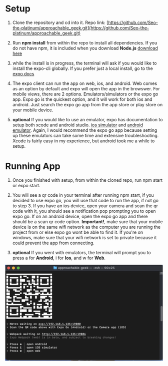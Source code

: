 # Setup

1. Clone the repository and cd into it. Repo link: [https://github.com/Seo-the-platinum/approachable_geek.git](https://github.com/Seo-the-platinum/approachable_geek.git)

2. Run **npm install** from within the repo to install all dependencies. If you do not have npm, it is included when you download **Node.js** [download here](https://nodejs.org/en/download/)

3. while the install is in progress, the terminal will ask if you would like to install the expo-cli
globally. If you prefer just a local install, go to the [expo docs](https://docs.expo.dev/get-started/installation/)

4. The expo client can run the app on web, ios, and android. Web comes as an option by default and expo will open
the app in the browswer. For mobile views, there are 2 options. Emulators/simulators or the expo go app. Expo go 
is the quickest option, and it will work for both ios and android. Just search the expo go app from the app store or play
store on your mobile device. 

5. **optional** If you would like to use an emulator, expo has documentation to setup both xcode and android studio. [ios simulator](https://docs.expo.dev/workflow/ios-simulator/)
and [android emulator](https://docs.expo.dev/workflow/android-studio-emulator/). Again, I would recommend the expo go app because setting up these emulators can take some
time and extensive troubleshooting. Xcode is fairly easy in my experience, but android took me a while to setup.

# Running App

1. Once you finished with setup, from within the cloned repo, run npm start or expo start.

2. You will see a qr code in your terminal after running npm start, if you decided to use expo go, you will use that code to run the app, if not go to step 3.
If you have an ios device, open your camera and scan the qr code with it, you should see a notification pop prompting you to open expo go.
If on an android device, open the expo go app and there should be a scan qr code option. **Important!**, make sure that your mobile device is on
the same wifi network as the computer you are running the project from or else expo go wont be able to find it. If you're on windows, make sure
that your wifi network is set to private because it could prevent the app from connecting.

3. **optional** If you went with emulators, the terminal will prompt you to press a for **Android**, i for **Ios**, and w for **Web**.

![alt text](./assets/images/Screen%20Shot%202022-07-20%20at%2010.46.35%20PM.png)
